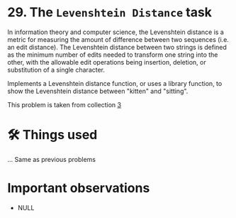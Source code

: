 # 29. The `Levenshtein Distance` task
In information theory and computer science, the Levenshtein distance is a metric for measuring the amount of difference between two sequences (i.e. an edit distance). The Levenshtein distance between two strings is defined as the minimum number of edits needed to transform one string into the other, with the allowable edit operations being insertion, deletion, or substitution of a single character.

Implements a Levenshtein distance function, or uses a library function, to show the Levenshtein distance between "kitten" and "sitting".

This problem is taken from collection [3](https://github.com/harishtpj/Project-Unikode/blob/master/README.md#%E2%84%B9-about)

# 🛠 Things used
... Same as previous problems


# Important observations
- NULL
